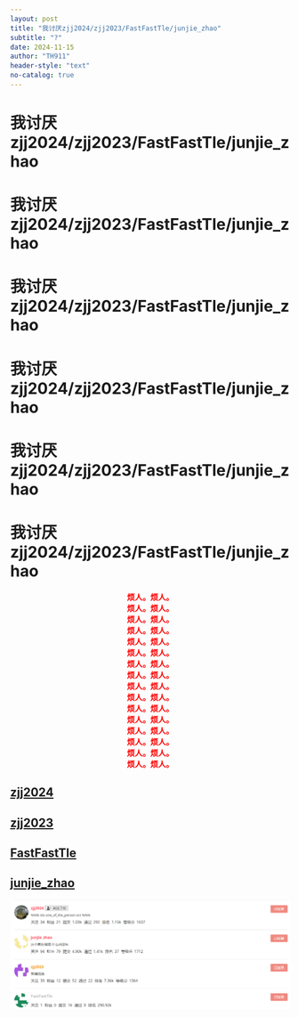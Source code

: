 ```yaml
---
layout: post
title: "我讨厌zjj2024/zjj2023/FastFastTle/junjie_zhao"
subtitle: "?"
date: 2024-11-15
author: "TH911"
header-style: "text"
no-catalog: true
---
```


# 我讨厌zjj2024/zjj2023/FastFastTle/junjie_zhao

# 我讨厌zjj2024/zjj2023/FastFastTle/junjie_zhao

# 我讨厌zjj2024/zjj2023/FastFastTle/junjie_zhao

# 我讨厌zjj2024/zjj2023/FastFastTle/junjie_zhao

# 我讨厌zjj2024/zjj2023/FastFastTle/junjie_zhao

# 我讨厌zjj2024/zjj2023/FastFastTle/junjie_zhao

<div style="text-align: center;"><b style="color: red;">烦人。烦人。</b></div><div style="text-align: center;"><b style="color: red;">烦人。烦人。</b></div><div style="text-align: center;"><b style="color: red;">烦人。烦人。</b></div><div style="text-align: center;"><b style="color: red;">烦人。烦人。</b></div><div style="text-align: center;"><b style="color: red;">烦人。烦人。</b></div><div style="text-align: center;"><b style="color: red;">烦人。烦人。</b></div><div style="text-align: center;"><b style="color: red;">烦人。烦人。</b></div><div style="text-align: center;"><b style="color: red;">烦人。烦人。</b></div><div style="text-align: center;"><b style="color: red;">烦人。烦人。</b></div><div style="text-align: center;"><b style="color: red;">烦人。烦人。</b></div><div style="text-align: center;"><b style="color: red;">烦人。烦人。</b></div><div style="text-align: center;"><b style="color: red;">烦人。烦人。</b></div><div style="text-align: center;"><b style="color: red;">烦人。烦人。</b></div><div style="text-align: center;"><b style="color: red;">烦人。烦人。</b></div><div style="text-align: center;"><b style="color: red;">烦人。烦人。</b></div><div style="text-align: center;"><b style="color: red;">烦人。烦人。</b></div>

## [zjj2024](https://www.luogu.com.cn/user/1308283)

## [zjj2023](https://www.luogu.com.cn/user/1044326)

## [FastFastTle](https://www.luogu.com.cn/user/1517007)

## [junjie_zhao](https://www.luogu.com.cn/user/847051)

![](/img/2024/11/004.png)
